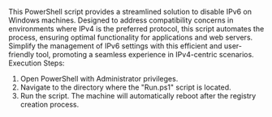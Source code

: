 This PowerShell script provides a streamlined solution to disable IPv6 on Windows machines. Designed to address compatibility concerns in environments where IPv4 is the preferred protocol, this script automates the process, ensuring optimal functionality for applications and web servers. Simplify the management of IPv6 settings with this efficient and user-friendly tool, promoting a seamless experience in IPv4-centric scenarios.
Execution Steps:

1. Open PowerShell with Administrator privileges.
2. Navigate to the directory where the "Run.ps1" script is located.
3. Run the script. The machine will automatically reboot after the registry creation process.
